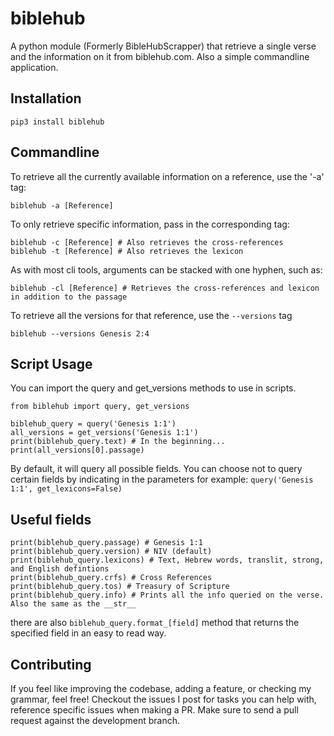 # biblehub
A python module (Formerly BibleHubScrapper) that retrieve a single verse and the information on it from biblehub.com.
Also a simple commandline application.

## Installation
```pip3 install biblehub```

## Commandline
To retrieve all the currently available information on a reference, use the '-a' tag:

`biblehub -a [Reference]`

To only retrieve specific information, pass in the corresponding tag:
```
biblehub -c [Reference] # Also retrieves the cross-references
biblehub -t [Reference] # Also retrieves the lexicon
```
As with most cli tools, arguments can be stacked with one hyphen, such as:
```
biblehub -cl [Reference] # Retrieves the cross-references and lexicon in addition to the passage
```
To retrieve all the versions for that reference, use the `--versions` tag
```
biblehub --versions Genesis 2:4
```
## Script Usage
You can import the query and get_versions methods to use in scripts.
```
from biblehub import query, get_versions

biblehub_query = query('Genesis 1:1')
all_versions = get_versions('Genesis 1:1')
print(biblehub_query.text) # In the beginning...
print(all_versions[0].passage)
```
By default, it will query all possible fields.
You can choose not to query certain fields by indicating in the parameters
for example:
` query('Genesis 1:1', get_lexicons=False) `

## Useful fields
```
print(biblehub_query.passage) # Genesis 1:1
print(biblehub_query.version) # NIV (default)
print(biblehub_query.lexicons) # Text, Hebrew words, translit, strong, and English defintions
print(biblehub_query.crfs) # Cross References
print(biblehub_query.tos) # Treasury of Scripture
print(biblehub_query.info) # Prints all the info queried on the verse. Also the same as the __str__
```
there are also `biblehub_query.format_[field]` method that returns the specified field in an easy to read way.

## Contributing
If you feel like improving the codebase, adding a feature, or checking my grammar, feel free!
Checkout the issues I post for tasks you can help with, reference specific issues when making a PR.
Make sure to send a pull request against the development branch.
